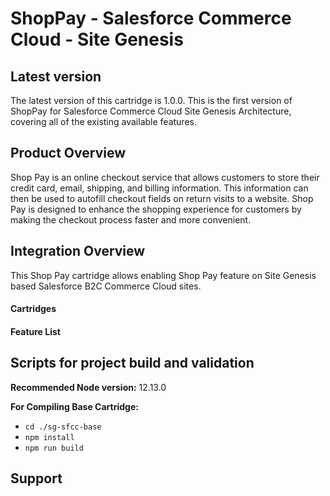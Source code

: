 # ShopPay - Salesforce Commerce Cloud - Site Genesis

## Latest version
The latest version of this cartridge is 1.0.0. This is the first version of ShopPay for Salesforce Commerce Cloud Site Genesis Architecture, covering all of the existing available features.

## Product Overview
Shop Pay is an online checkout service that allows customers to store their credit card, email, shipping, and billing information. This information can then be used to autofill checkout fields on return visits to a website. Shop Pay is designed to enhance the shopping experience for customers by making the checkout process faster and more convenient.

## Integration Overview
This Shop Pay cartridge allows enabling Shop Pay feature on Site Genesis based Salesforce B2C Commerce Cloud sites.

#### Cartridges

#### Feature List

## Scripts for project build and validation

**Recommended Node version:** 12.13.0

**For Compiling Base Cartridge:**

- `cd ./sg-sfcc-base`
- `npm install`
- `npm run build`

## Support
